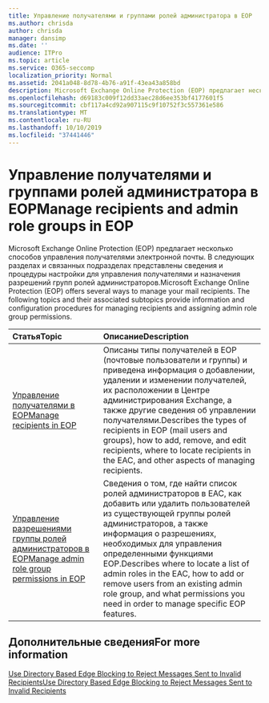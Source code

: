 ```yaml
---
title: Управление получателями и группами ролей администратора в EOP
ms.author: chrisda
author: chrisda
manager: dansimp
ms.date: ''
audience: ITPro
ms.topic: article
ms.service: O365-seccomp
localization_priority: Normal
ms.assetid: 2041a048-8d78-4b76-a91f-43ea43a858bd
description: Microsoft Exchange Online Protection (EOP) предлагает несколько способов управления получателями электронной почты. В следующих разделах и связанных подразделах представлены сведения и процедуры настройки для управления получателями и назначения разрешений групп ролей администраторов.
ms.openlocfilehash: d69183c009f12dd33aec28d6ee353bf4177601f5
ms.sourcegitcommit: cbf117a4cd92a907115c9f10752f3c557361e586
ms.translationtype: MT
ms.contentlocale: ru-RU
ms.lasthandoff: 10/10/2019
ms.locfileid: "37441446"
---
```

# <a name="manage-recipients-and-admin-role-groups-in-eop"></a><span data-ttu-id="3d675-104">Управление получателями и группами ролей администратора в EOP</span><span class="sxs-lookup"><span data-stu-id="3d675-104">Manage recipients and admin role groups in EOP</span></span>

<span data-ttu-id="3d675-p102">Microsoft Exchange Online Protection (EOP) предлагает несколько способов управления получателями электронной почты. В следующих разделах и связанных подразделах представлены сведения и процедуры настройки для управления получателями и назначения разрешений групп ролей администраторов.</span><span class="sxs-lookup"><span data-stu-id="3d675-p102">Microsoft Exchange Online Protection (EOP) offers several ways to manage your mail recipients. The following topics and their associated subtopics provide information and configuration procedures for managing recipients and assigning admin role group permissions.</span></span>

|<span data-ttu-id="3d675-107">**Статья**</span><span class="sxs-lookup"><span data-stu-id="3d675-107">**Topic**</span></span>|<span data-ttu-id="3d675-108">**Описание**</span><span class="sxs-lookup"><span data-stu-id="3d675-108">**Description**</span></span>|
|:-----|:-----|
|[<span data-ttu-id="3d675-109">Управление получателями в EOP</span><span class="sxs-lookup"><span data-stu-id="3d675-109">Manage recipients in EOP</span></span>](manage-recipients-in-eop.md)|<span data-ttu-id="3d675-110">Описаны типы получателей в EOP (почтовые пользователи и группы) и приведена информация о добавлении, удалении и изменении получателей, их расположении в Центре администрирования Exchange, а также другие сведения об управлении получателями.</span><span class="sxs-lookup"><span data-stu-id="3d675-110">Describes the types of recipients in EOP (mail users and groups), how to add, remove, and edit recipients, where to locate recipients in the EAC, and other aspects of managing recipients.</span></span>|
|[<span data-ttu-id="3d675-111">Управление разрешениями группы ролей администраторов в EOP</span><span class="sxs-lookup"><span data-stu-id="3d675-111">Manage admin role group permissions in EOP</span></span>](manage-admin-role-group-permissions-in-eop.md)|<span data-ttu-id="3d675-112">Сведения о том, где найти список ролей администраторов в EAC, как добавить или удалить пользователей из существующей группы ролей администраторов, а также информация о разрешениях, необходимых для управления определенными функциями EOP.</span><span class="sxs-lookup"><span data-stu-id="3d675-112">Describes where to locate a list of admin roles in the EAC, how to add or remove users from an existing admin role group, and what permissions you need in order to manage specific EOP features.</span></span>|

## <a name="for-more-information"></a><span data-ttu-id="3d675-113">Дополнительные сведения</span><span class="sxs-lookup"><span data-stu-id="3d675-113">For more information</span></span>

[<span data-ttu-id="3d675-114">Use Directory Based Edge Blocking to Reject Messages Sent to Invalid Recipients</span><span class="sxs-lookup"><span data-stu-id="3d675-114">Use Directory Based Edge Blocking to Reject Messages Sent to Invalid Recipients</span></span>](https://docs.microsoft.com/exchange/mail-flow-best-practices/use-directory-based-edge-blocking)
